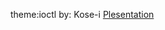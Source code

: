 theme:ioctl
by: Kose-i
[Plesentation](https://gitpitch.com/Kose-i/Plesentation_Document?cir-kit/2019-02-09)
